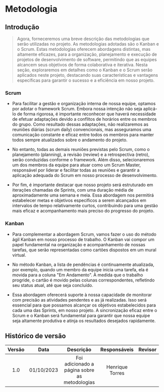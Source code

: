 # **Metodologia**

## **Introdução**

> Agora, forneceremos uma breve descrição das metodologias que serão utilizadas no projeto. As metodologias adotadas são o Kanban e o Scrum. Estas metodologias oferecem abordagens distintas, mas altamente eficazes, para a organização, planejamento e execução de projetos de desenvolvimento de software, permitindo que as equipes alcancem seus objetivos de forma colaborativa e iterativa. 
> Nesta seção, exploraremos em detalhes como o Kanban e o Scrum serão aplicados neste projeto, destacando suas características e vantagens específicas para garantir o sucesso e a eficiência em nosso projeto.


### **Scrum**

- Para facilitar a gestão e organização interna de nossa equipe, optamos por adotar o framework Scrum. Embora nossa intenção não seja aplicá-lo de forma rigorosa, é importante reconhecer que haverá necessidade de efetuar adaptações devido a conflitos de horários entre os membros do grupo. Como resultado dessas adaptações, não realizaremos as reuniões diárias (scrum daily) convencionais, mas asseguramos uma comunicação constante e eficaz entre todos os membros para manter todos sempre atualizados sobre o andamento do projeto.

- No entanto, todas as demais reuniões previstas pelo Scrum, como o planejamento (planning), a revisão (review) e a retrospectiva (retro), serão conduzidas conforme o framework. Além disso, selecionaremos um dos membros da equipe para atuar como um Scrum Master, responsável por liderar e facilitar todas as reuniões e garantir a aplicação adequada do Scrum em nosso processo de desenvolvimento.

- Por fim, é importante destacar que nosso projeto será estruturado em iterações chamadas de Sprints, com uma duração média de aproximadamente uma semana e meia. Essa abordagem nos permitirá estabelecer metas e objetivos específicos a serem alcançados em intervalos de tempo relativamente curtos, contribuindo para uma gestão mais eficaz e acompanhamento mais preciso do progresso do projeto.

### **Kanban**

- Para complementar a abordagem Scrum, vamos fazer o uso do método ágil Kanban em nosso processo de trabalho. O Kanban vai compor um papel fundamental na organização e acompanhamento de nossas tarefas, que serão representadas como cartões dispostos em um mural virtual. 

- No método Kanban, a lista de pendências é continuamente atualizada, por exemplo, quando um membro da equipe inicia uma tarefa, ela é movida para a coluna "Em Andamento". À medida que o trabalho progride, o cartão é movido pelas colunas correspondentes, refletindo seu status atual, até que seja concluído. 

- Essa abordagem oferecerá suporte à nossa capacidade de monitorar com precisão as atividades pendentes e as já realizadas. Isso será essencial para que possamos alcançar os objetivos estabelecidos para cada uma das Sprints, em nosso projeto. A sincronização eficaz entre o Scrum e o Kanban será fundamental para garantir que nossa equipe seja altamente produtiva e atinja os resultados desejados rapidamente.

## Histórico de versão

| Versão |    Data    |                  Descrição                   |         Responsáveis          |    Revisor    |
| :----: | :--------: | :------------------------------------------: | :---------------------------: | :-----------: |
|  1.0   | 01/10/2023 | Foi adicionado a página sobre as metodologias | Henrique Torres |  |
